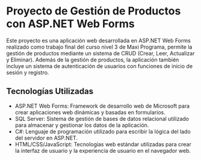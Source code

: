 

<h1>Proyecto de Gestión de Productos con ASP.NET Web Forms</h1>
Este proyecto es una aplicación web desarrollada en ASP.NET Web Forms realizado como trabajo final del curso nivel 3 de Maxi Programa, permite la gestión de productos mediante un sistema de CRUD (Crear, Leer, Actualizar y Eliminar). Además de la gestión de productos, la aplicación también incluye un sistema de autenticación de usuarios con funciones de inicio de sesión y registro.


<h2>Tecnologías Utilizadas</h2>
<ul> 
<li>ASP.NET Web Forms: Framework de desarrollo web de Microsoft para crear aplicaciones web dinámicas y basadas en formularios.</li>
<li>SQL Server: Sistema de gestión de bases de datos relacional utilizado para almacenar y gestionar los datos de la aplicación.</li>
<li>C#: Lenguaje de programación utilizado para escribir la lógica del lado del servidor en ASP.NET.</li>
<li>HTML/CSS/JavaScript: Tecnologías web estándar utilizadas para crear la interfaz de usuario y la experiencia de usuario en el navegador web.</li>
</ul>
